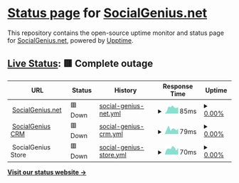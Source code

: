 # [Status page](https://status.socialgenius.net) for [SocialGenius.net](https://socialgenius.net)

This repository contains the open-source uptime monitor and status page for [SocialGenius.net](https://socialgenius.net), powered by [Upptime](https://github.com/upptime/upptime).

## [Live Status](https://status.nextpost.tech): <!--live status--> **🟥 Complete outage**

<!--start: status pages-->
<!-- This summary is generated by Upptime (https://github.com/upptime/upptime) -->
<!-- Do not edit this manually, your changes will be overwritten -->
<!-- prettier-ignore -->
| URL | Status | History | Response Time | Uptime |
| --- | ------ | ------- | ------------- | ------ |
| <img alt="" src="https://app.socialgenius.net/favicon.ico" height="13"> [SocialGenius.net](https://www.socialgenius.net) | 🟥 Down | [social-genius-net.yml](https://github.com/SocialGenius/status/commits/HEAD/history/social-genius-net.yml) | <details><summary><img alt="Response time graph" src="./graphs/social-genius-net/response-time-week.png" height="20"> 85ms</summary><br><a href="https://status.socialgenius.net/history/social-genius-net"><img alt="Response time 248" src="https://img.shields.io/endpoint?url=https%3A%2F%2Fraw.githubusercontent.com%2FSocialGenius%2Fstatus%2FHEAD%2Fapi%2Fsocial-genius-net%2Fresponse-time.json"></a><br><a href="https://status.socialgenius.net/history/social-genius-net"><img alt="24-hour response time 73" src="https://img.shields.io/endpoint?url=https%3A%2F%2Fraw.githubusercontent.com%2FSocialGenius%2Fstatus%2FHEAD%2Fapi%2Fsocial-genius-net%2Fresponse-time-day.json"></a><br><a href="https://status.socialgenius.net/history/social-genius-net"><img alt="7-day response time 85" src="https://img.shields.io/endpoint?url=https%3A%2F%2Fraw.githubusercontent.com%2FSocialGenius%2Fstatus%2FHEAD%2Fapi%2Fsocial-genius-net%2Fresponse-time-week.json"></a><br><a href="https://status.socialgenius.net/history/social-genius-net"><img alt="30-day response time 87" src="https://img.shields.io/endpoint?url=https%3A%2F%2Fraw.githubusercontent.com%2FSocialGenius%2Fstatus%2FHEAD%2Fapi%2Fsocial-genius-net%2Fresponse-time-month.json"></a><br><a href="https://status.socialgenius.net/history/social-genius-net"><img alt="1-year response time 248" src="https://img.shields.io/endpoint?url=https%3A%2F%2Fraw.githubusercontent.com%2FSocialGenius%2Fstatus%2FHEAD%2Fapi%2Fsocial-genius-net%2Fresponse-time-year.json"></a></details> | <details><summary><a href="https://status.socialgenius.net/history/social-genius-net">0.00%</a></summary><a href="https://status.socialgenius.net/history/social-genius-net"><img alt="All-time uptime 28.09%" src="https://img.shields.io/endpoint?url=https%3A%2F%2Fraw.githubusercontent.com%2FSocialGenius%2Fstatus%2FHEAD%2Fapi%2Fsocial-genius-net%2Fuptime.json"></a><br><a href="https://status.socialgenius.net/history/social-genius-net"><img alt="24-hour uptime 0.00%" src="https://img.shields.io/endpoint?url=https%3A%2F%2Fraw.githubusercontent.com%2FSocialGenius%2Fstatus%2FHEAD%2Fapi%2Fsocial-genius-net%2Fuptime-day.json"></a><br><a href="https://status.socialgenius.net/history/social-genius-net"><img alt="7-day uptime 0.00%" src="https://img.shields.io/endpoint?url=https%3A%2F%2Fraw.githubusercontent.com%2FSocialGenius%2Fstatus%2FHEAD%2Fapi%2Fsocial-genius-net%2Fuptime-week.json"></a><br><a href="https://status.socialgenius.net/history/social-genius-net"><img alt="30-day uptime 7.96%" src="https://img.shields.io/endpoint?url=https%3A%2F%2Fraw.githubusercontent.com%2FSocialGenius%2Fstatus%2FHEAD%2Fapi%2Fsocial-genius-net%2Fuptime-month.json"></a><br><a href="https://status.socialgenius.net/history/social-genius-net"><img alt="1-year uptime 28.09%" src="https://img.shields.io/endpoint?url=https%3A%2F%2Fraw.githubusercontent.com%2FSocialGenius%2Fstatus%2FHEAD%2Fapi%2Fsocial-genius-net%2Fuptime-year.json"></a></details>
| <img alt="" src="https://app.socialgenius.net/favicon.ico" height="13"> [SocialGenius CRM](https://app.socialgenius.net/login) | 🟥 Down | [social-genius-crm.yml](https://github.com/SocialGenius/status/commits/HEAD/history/social-genius-crm.yml) | <details><summary><img alt="Response time graph" src="./graphs/social-genius-crm/response-time-week.png" height="20"> 79ms</summary><br><a href="https://status.socialgenius.net/history/social-genius-crm"><img alt="Response time 736" src="https://img.shields.io/endpoint?url=https%3A%2F%2Fraw.githubusercontent.com%2FSocialGenius%2Fstatus%2FHEAD%2Fapi%2Fsocial-genius-crm%2Fresponse-time.json"></a><br><a href="https://status.socialgenius.net/history/social-genius-crm"><img alt="24-hour response time 69" src="https://img.shields.io/endpoint?url=https%3A%2F%2Fraw.githubusercontent.com%2FSocialGenius%2Fstatus%2FHEAD%2Fapi%2Fsocial-genius-crm%2Fresponse-time-day.json"></a><br><a href="https://status.socialgenius.net/history/social-genius-crm"><img alt="7-day response time 79" src="https://img.shields.io/endpoint?url=https%3A%2F%2Fraw.githubusercontent.com%2FSocialGenius%2Fstatus%2FHEAD%2Fapi%2Fsocial-genius-crm%2Fresponse-time-week.json"></a><br><a href="https://status.socialgenius.net/history/social-genius-crm"><img alt="30-day response time 80" src="https://img.shields.io/endpoint?url=https%3A%2F%2Fraw.githubusercontent.com%2FSocialGenius%2Fstatus%2FHEAD%2Fapi%2Fsocial-genius-crm%2Fresponse-time-month.json"></a><br><a href="https://status.socialgenius.net/history/social-genius-crm"><img alt="1-year response time 736" src="https://img.shields.io/endpoint?url=https%3A%2F%2Fraw.githubusercontent.com%2FSocialGenius%2Fstatus%2FHEAD%2Fapi%2Fsocial-genius-crm%2Fresponse-time-year.json"></a></details> | <details><summary><a href="https://status.socialgenius.net/history/social-genius-crm">0.00%</a></summary><a href="https://status.socialgenius.net/history/social-genius-crm"><img alt="All-time uptime 27.98%" src="https://img.shields.io/endpoint?url=https%3A%2F%2Fraw.githubusercontent.com%2FSocialGenius%2Fstatus%2FHEAD%2Fapi%2Fsocial-genius-crm%2Fuptime.json"></a><br><a href="https://status.socialgenius.net/history/social-genius-crm"><img alt="24-hour uptime 0.00%" src="https://img.shields.io/endpoint?url=https%3A%2F%2Fraw.githubusercontent.com%2FSocialGenius%2Fstatus%2FHEAD%2Fapi%2Fsocial-genius-crm%2Fuptime-day.json"></a><br><a href="https://status.socialgenius.net/history/social-genius-crm"><img alt="7-day uptime 0.00%" src="https://img.shields.io/endpoint?url=https%3A%2F%2Fraw.githubusercontent.com%2FSocialGenius%2Fstatus%2FHEAD%2Fapi%2Fsocial-genius-crm%2Fuptime-week.json"></a><br><a href="https://status.socialgenius.net/history/social-genius-crm"><img alt="30-day uptime 7.96%" src="https://img.shields.io/endpoint?url=https%3A%2F%2Fraw.githubusercontent.com%2FSocialGenius%2Fstatus%2FHEAD%2Fapi%2Fsocial-genius-crm%2Fuptime-month.json"></a><br><a href="https://status.socialgenius.net/history/social-genius-crm"><img alt="1-year uptime 27.98%" src="https://img.shields.io/endpoint?url=https%3A%2F%2Fraw.githubusercontent.com%2FSocialGenius%2Fstatus%2FHEAD%2Fapi%2Fsocial-genius-crm%2Fuptime-year.json"></a></details>
| <img alt="" src="https://store.socialgenius.net/wp-content/uploads/2021/02/cropped-favicon-192x192.png" height="13"> SocialGenius Store | 🟥 Down | [social-genius-store.yml](https://github.com/SocialGenius/status/commits/HEAD/history/social-genius-store.yml) | <details><summary><img alt="Response time graph" src="./graphs/social-genius-store/response-time-week.png" height="20"> 70ms</summary><br><a href="https://status.socialgenius.net/history/social-genius-store"><img alt="Response time 3393" src="https://img.shields.io/endpoint?url=https%3A%2F%2Fraw.githubusercontent.com%2FSocialGenius%2Fstatus%2FHEAD%2Fapi%2Fsocial-genius-store%2Fresponse-time.json"></a><br><a href="https://status.socialgenius.net/history/social-genius-store"><img alt="24-hour response time 72" src="https://img.shields.io/endpoint?url=https%3A%2F%2Fraw.githubusercontent.com%2FSocialGenius%2Fstatus%2FHEAD%2Fapi%2Fsocial-genius-store%2Fresponse-time-day.json"></a><br><a href="https://status.socialgenius.net/history/social-genius-store"><img alt="7-day response time 70" src="https://img.shields.io/endpoint?url=https%3A%2F%2Fraw.githubusercontent.com%2FSocialGenius%2Fstatus%2FHEAD%2Fapi%2Fsocial-genius-store%2Fresponse-time-week.json"></a><br><a href="https://status.socialgenius.net/history/social-genius-store"><img alt="30-day response time 81" src="https://img.shields.io/endpoint?url=https%3A%2F%2Fraw.githubusercontent.com%2FSocialGenius%2Fstatus%2FHEAD%2Fapi%2Fsocial-genius-store%2Fresponse-time-month.json"></a><br><a href="https://status.socialgenius.net/history/social-genius-store"><img alt="1-year response time 3393" src="https://img.shields.io/endpoint?url=https%3A%2F%2Fraw.githubusercontent.com%2FSocialGenius%2Fstatus%2FHEAD%2Fapi%2Fsocial-genius-store%2Fresponse-time-year.json"></a></details> | <details><summary><a href="https://status.socialgenius.net/history/social-genius-store">0.00%</a></summary><a href="https://status.socialgenius.net/history/social-genius-store"><img alt="All-time uptime 28.03%" src="https://img.shields.io/endpoint?url=https%3A%2F%2Fraw.githubusercontent.com%2FSocialGenius%2Fstatus%2FHEAD%2Fapi%2Fsocial-genius-store%2Fuptime.json"></a><br><a href="https://status.socialgenius.net/history/social-genius-store"><img alt="24-hour uptime 0.00%" src="https://img.shields.io/endpoint?url=https%3A%2F%2Fraw.githubusercontent.com%2FSocialGenius%2Fstatus%2FHEAD%2Fapi%2Fsocial-genius-store%2Fuptime-day.json"></a><br><a href="https://status.socialgenius.net/history/social-genius-store"><img alt="7-day uptime 0.00%" src="https://img.shields.io/endpoint?url=https%3A%2F%2Fraw.githubusercontent.com%2FSocialGenius%2Fstatus%2FHEAD%2Fapi%2Fsocial-genius-store%2Fuptime-week.json"></a><br><a href="https://status.socialgenius.net/history/social-genius-store"><img alt="30-day uptime 7.96%" src="https://img.shields.io/endpoint?url=https%3A%2F%2Fraw.githubusercontent.com%2FSocialGenius%2Fstatus%2FHEAD%2Fapi%2Fsocial-genius-store%2Fuptime-month.json"></a><br><a href="https://status.socialgenius.net/history/social-genius-store"><img alt="1-year uptime 28.03%" src="https://img.shields.io/endpoint?url=https%3A%2F%2Fraw.githubusercontent.com%2FSocialGenius%2Fstatus%2FHEAD%2Fapi%2Fsocial-genius-store%2Fuptime-year.json"></a></details>

<!--end: status pages-->

[**Visit our status website →**](https://status.socialgenius.net)
